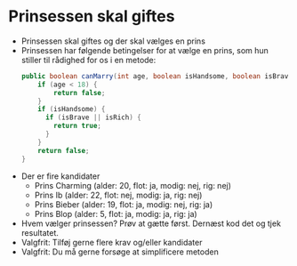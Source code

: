 # Prinsessen skal giftes

- Prinsessen skal giftes og der skal vælges en prins
- Prinsessen har følgende betingelser for at vælge en prins, som hun stiller til rådighed for os i en metode:
  ```java
  public boolean canMarry(int age, boolean isHandsome, boolean isBrave, boolean isRich) {
      if (age < 18) {
          return false;
      }
      if (isHandsome) {
        if (isBrave || isRich) {
          return true;
        }
      }
      return false;
  }
  ```
- Der er fire kandidater
  - Prins Charming (alder: 20, flot: ja, modig: nej, rig: nej)
  - Prins Ib (alder: 22, flot: nej, modig: ja, rig: nej)
  - Prins Bieber (alder: 19, flot: ja, modig: nej, rig: ja)
  - Prins Blop (alder: 5, flot: ja, modig: ja, rig: ja)
- Hvem vælger prinsessen? Prøv at gætte først. Dernæst kod det og tjek resultatet.
- Valgfrit: Tilføj gerne flere krav og/eller kandidater
- Valgfrit: Du må gerne forsøge at simplificere metoden